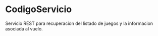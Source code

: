 CodigoServicio
==============
Servicio REST para recuperacion del listado de juegos y la informacion asociada al vuelo.
